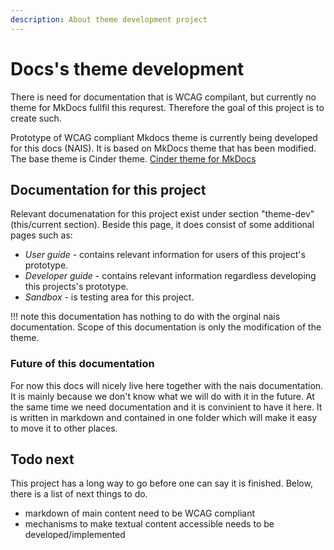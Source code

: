 ```yaml
---
description: About theme development project
---
```


# Docs's theme development
There is need for documentation that is WCAG compilant, but currently no theme for MkDocs fullfil this requrest. Therefore the goal of this project is to create such. 

Prototype of WCAG compliant Mkdocs theme is currently being developed for this docs (NAIS). It is based on MkDocs theme that has been modified. The base theme is Cinder theme. [Cinder theme for MkDocs](https://sourcefoundry.org/cinder/) 

## Documentation for this project
Relevant documenatation for this project exist under section "theme-dev" (this/current section). Beside this page, it does consist of some additional pages such as:

- *User guide* - contains relevant information for users of this project's prototype. 
- *Developer guide* - contains relevant information regardless developing this projects's prototype. 
- *Sandbox* - is testing area for this project. 

!!! note
    this documentation has nothing to do with the orginal nais documentation. Scope of this documentation is only the modification of the theme.

### Future of this documentation
For now this docs will nicely live here together with the nais documentation. It is mainly because we don't know what we will do with it in the future. At the same time we need documentation and it is convinient to have it here. It is written in markdown and contained in one folder which will make it easy to move it to other places.

## Todo next
This project has a long way to go before one can say it is finished. Below, there is a list of next things to do.

- markdown of main content need to be WCAG compliant
- mechanisms to make textual content accessible needs to be developed/implemented